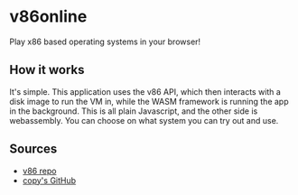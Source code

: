 # v86online
Play x86 based operating systems in your browser!

## How it works
It's simple. This application uses the v86 API, which then interacts with a disk image to run the VM in, while the WASM framework is running the app in the background. This is all plain Javascript, and the other side is webassembly. You can choose on what system you can try out and use.

## Sources
* [v86 repo](https://github.com/copy/v86/)
* [copy's GitHub](https://github.com/copy)
